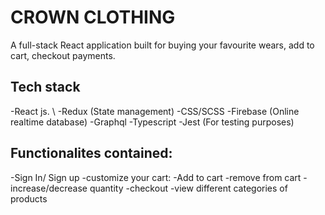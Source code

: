 # CROWN CLOTHING
A full-stack React application built for buying your favourite wears, add to cart, checkout payments. 

## Tech stack 
-React js. \ 
-Redux (State management)
-CSS/SCSS 
-Firebase (Online realtime database) 
-Graphql 
-Typescript 
-Jest (For testing purposes) 


## Functionalites contained: 
-Sign In/ Sign up 
-customize your cart: 
-Add to cart 
-remove from cart 
-increase/decrease quantity 
-checkout 
-view different categories of products
